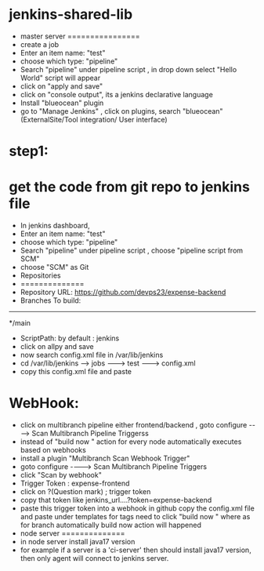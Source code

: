 # jenkins-shared-lib

* master server
================
* create a job
* Enter an item name: "test"
* choose which type: "pipeline"
* Search "pipeline" under pipeline script , in drop down select "Hello World" script will appear
* click on "apply and save"
* click on "console output", its a jenkins declarative language
* Install "blueocean" plugin
* go to "Manage Jenkins" , click on plugins, search "blueocean" (ExternalSite/Tool integration/ User interface)

step1:
======
get the code from git repo to jenkins file
===========================================
* In jenkins dashboard, 
* Enter an item name: "test"
* choose which type: "pipeline"
* Search "pipeline" under pipeline script , choose "pipeline script from SCM"
* choose "SCM" as Git
* Repositories
* ==============
* Repository URL:
https://github.com/devps23/expense-backend
* Branches To build:
------------------
*/main
* ScriptPath: by default : jenkins
* click on allpy and save
* now search config.xml file in /var/lib/jenkins
* cd /var/lib/jenkins --> jobs ---> test ---> config.xml
* copy this config.xml file and paste

WebHook:
========
* click on multibranch pipeline either frontend/backend , goto configure ----> Scan Multibranch Pipeline Triggerss
* instead of "build now " action for every node automatically executes based on webhooks
* install a plugin "Multibranch Scan Webhook Trigger"
* goto configure ----> Scan Multibranch Pipeline Triggers
* click "Scan by webhook"
* Trigger Token : expense-frontend
* click on ?(Question mark) ; trigger token
* copy that token like jenkins_url....?token=expense-backend
* paste this trigger token into a webhook in github
  copy the config.xml file and paste under templates
  for tags need to click "build now " where as for branch automatically build now action will happened
* node server
==============
* in node server install java17 version 
* for example if a server is a 'ci-server' then should install java17 version, then only agent will connect to jenkins server.

